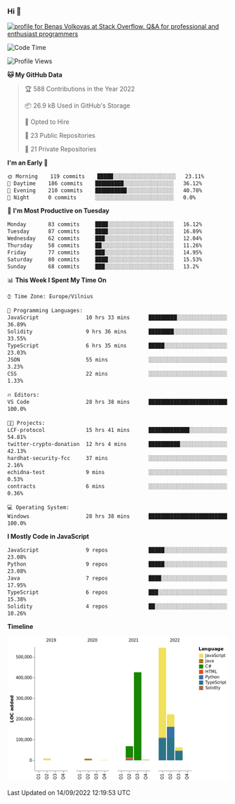 ### Hi 👋
<a href="https://stackoverflow.com/users/14954249/benas-volkovas"><img src="https://stackoverflow.com/users/flair/14954249.png?theme=dark" width="208" height="58" alt="profile for Benas Volkovas at Stack Overflow, Q&amp;A for professional and enthusiast programmers" title="profile for Benas Volkovas at Stack Overflow, Q&amp;A for professional and enthusiast programmers"></a>

<!--START_SECTION:waka-->
![Code Time](http://img.shields.io/badge/Code%20Time-936%20hrs%2010%20mins-blue)

![Profile Views](http://img.shields.io/badge/Profile%20Views-5-blue)

**🐱 My GitHub Data** 

> 🏆 588 Contributions in the Year 2022
 > 
> 📦 26.9 kB Used in GitHub's Storage 
 > 
> 💼 Opted to Hire
 > 
> 📜 23 Public Repositories 
 > 
> 🔑 21 Private Repositories  
 > 
**I'm an Early 🐤** 

```text
🌞 Morning    119 commits    █████░░░░░░░░░░░░░░░░░░░░   23.11% 
🌆 Daytime    186 commits    █████████░░░░░░░░░░░░░░░░   36.12% 
🌃 Evening    210 commits    ██████████░░░░░░░░░░░░░░░   40.78% 
🌙 Night      0 commits      ░░░░░░░░░░░░░░░░░░░░░░░░░   0.0%

```
📅 **I'm Most Productive on Tuesday** 

```text
Monday       83 commits     ████░░░░░░░░░░░░░░░░░░░░░   16.12% 
Tuesday      87 commits     ████░░░░░░░░░░░░░░░░░░░░░   16.89% 
Wednesday    62 commits     ███░░░░░░░░░░░░░░░░░░░░░░   12.04% 
Thursday     58 commits     ██░░░░░░░░░░░░░░░░░░░░░░░   11.26% 
Friday       77 commits     ███░░░░░░░░░░░░░░░░░░░░░░   14.95% 
Saturday     80 commits     ████░░░░░░░░░░░░░░░░░░░░░   15.53% 
Sunday       68 commits     ███░░░░░░░░░░░░░░░░░░░░░░   13.2%

```


📊 **This Week I Spent My Time On** 

```text
⌚︎ Time Zone: Europe/Vilnius

💬 Programming Languages: 
JavaScript               10 hrs 33 mins      █████████░░░░░░░░░░░░░░░░   36.89% 
Solidity                 9 hrs 36 mins       ████████░░░░░░░░░░░░░░░░░   33.55% 
TypeScript               6 hrs 35 mins       █████░░░░░░░░░░░░░░░░░░░░   23.03% 
JSON                     55 mins             ░░░░░░░░░░░░░░░░░░░░░░░░░   3.23% 
CSS                      22 mins             ░░░░░░░░░░░░░░░░░░░░░░░░░   1.33%

🔥 Editors: 
VS Code                  28 hrs 38 mins      █████████████████████████   100.0%

🐱‍💻 Projects: 
LCF-protocol             15 hrs 41 mins      █████████████░░░░░░░░░░░░   54.81% 
twitter-crypto-donation  12 hrs 4 mins       ██████████░░░░░░░░░░░░░░░   42.13% 
hardhat-security-fcc     37 mins             ░░░░░░░░░░░░░░░░░░░░░░░░░   2.16% 
echidna-test             9 mins              ░░░░░░░░░░░░░░░░░░░░░░░░░   0.53% 
contracts                6 mins              ░░░░░░░░░░░░░░░░░░░░░░░░░   0.36%

💻 Operating System: 
Windows                  28 hrs 38 mins      █████████████████████████   100.0%

```

**I Mostly Code in JavaScript** 

```text
JavaScript               9 repos             █████░░░░░░░░░░░░░░░░░░░░   23.08% 
Python                   9 repos             █████░░░░░░░░░░░░░░░░░░░░   23.08% 
Java                     7 repos             ████░░░░░░░░░░░░░░░░░░░░░   17.95% 
TypeScript               6 repos             ███░░░░░░░░░░░░░░░░░░░░░░   15.38% 
Solidity                 4 repos             ██░░░░░░░░░░░░░░░░░░░░░░░   10.26%

```


**Timeline**

![Chart not found](https://raw.githubusercontent.com/BenasVolkovas/BenasVolkovas/main/charts/bar_graph.png) 


 Last Updated on 14/09/2022 12:19:53 UTC
<!--END_SECTION:waka-->
